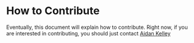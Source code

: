 # How to Contribute

Eventually, this document will explain how to contribute. Right now, if you are interested in
contributing, you should just contact [Aidan Kelley](https://github.com/AidanKelley "Aidan Kelley")
